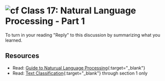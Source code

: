# ![cf](http://i.imgur.com/7v5ASc8.png) Class 17: Natural Language Processing - Part 1

To turn in your reading "Reply" to this discussion by summarizing what you learned.

## Resources
- Read: [Guide to Naturual Language Processing](https://www.datasciencecentral.com/profiles/blogs/your-guide-to-natural-language-processing-nlp){:target="_blank"}
- Read: [Text Classification](https://ataspinar.wordpress.com/2015/11/16/text-classification-and-sentiment-analysis/){:target="_blank"} through section 1 only
